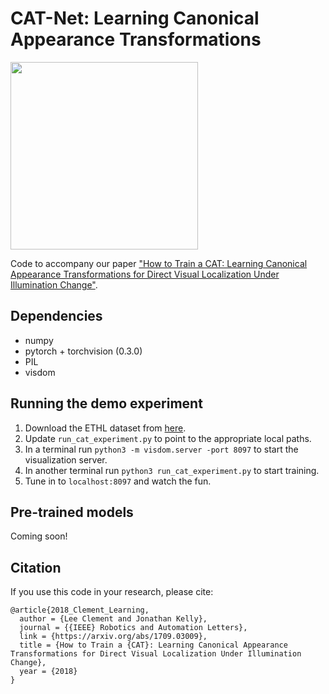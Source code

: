 # CAT-Net: Learning Canonical Appearance Transformations

<img src="https://raw.githubusercontent.com/utiasSTARS/cat-net/master/pipeline.png" width="300px"/>

Code to accompany our paper ["How to Train a CAT: Learning Canonical Appearance Transformations for Direct Visual Localization Under Illumination Change"](https://arxiv.org/abs/1709.03009).

## Dependencies
- numpy
- pytorch + torchvision (0.3.0)
- PIL
- visdom

## Running the demo experiment
1. Download the ETHL dataset from [here](http://cvg.ethz.ch/research/illumination-change-robust-dslam/).
2. Update `run_cat_experiment.py` to point to the appropriate local paths.
3. In a terminal run `python3 -m visdom.server -port 8097` to start the visualization server.
4. In another terminal run `python3 run_cat_experiment.py` to start training.
5. Tune in to `localhost:8097` and watch the fun.

## Pre-trained models
Coming soon!

## Citation
If you use this code in your research, please cite:
```
@article{2018_Clement_Learning,
  author = {Lee Clement and Jonathan Kelly},
  journal = {{IEEE} Robotics and Automation Letters},
  link = {https://arxiv.org/abs/1709.03009},
  title = {How to Train a {CAT}: Learning Canonical Appearance Transformations for Direct Visual Localization Under Illumination Change},
  year = {2018}
}
```